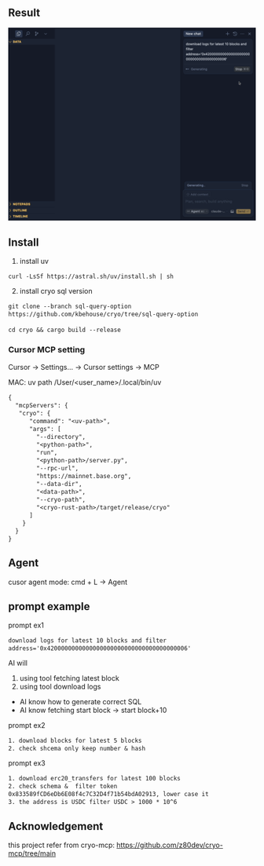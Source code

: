 ## Result

![cryo sql example](img/cryo-sql-csv.gif)

## Install

1. install uv

```
curl -LsSf https://astral.sh/uv/install.sh | sh
```

2. install cryo sql version

```
git clone --branch sql-query-option https://github.com/kbehouse/cryo/tree/sql-query-option

cd cryo && cargo build --release
```

### Cursor MCP setting

Cursor -> Settings... -> Cursor settings -> MCP

MAC: uv path /User/<user_name>/.local/bin/uv

```
{
  "mcpServers": {
   "cryo": {
      "command": "<uv-path>",
      "args": [
        "--directory",
        "<python-path>",
        "run",
        "<python-path>/server.py",
        "--rpc-url",
        "https://mainnet.base.org",
        "--data-dir",
        "<data-path>",
        "--cryo-path",
        "<cryo-rust-path>/target/release/cryo"
      ]
    }
  }
}
```

## Agent

cusor agent mode: cmd + L -> Agent

## prompt example

prompt ex1

```
download logs for latest 10 blocks and filter address='0x4200000000000000000000000000000000000006'
```

AI will

1. using tool fetching latest block
2. using tool download logs

- AI know how to generate correct SQL
- AI know fetching start block -> start block+10

prompt ex2

```
1. download blocks for latest 5 blocks
2. check shcema only keep number & hash
```

prompt ex3

```
1. download erc20_transfers for latest 100 blocks
2. check schema &  filter token 0x833589fCD6eDb6E08f4c7C32D4f71b54bdA02913, lower case it
3. the address is USDC filter USDC > 1000 * 10^6
```

## Acknowledgement

this project refer from cryo-mcp: https://github.com/z80dev/cryo-mcp/tree/main

